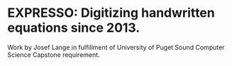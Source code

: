 # EXPRESSO: Digitizing handwritten equations since 2013.
Work by Josef Lange in fulfillment of University of Puget Sound Computer Science Capstone requirement.
